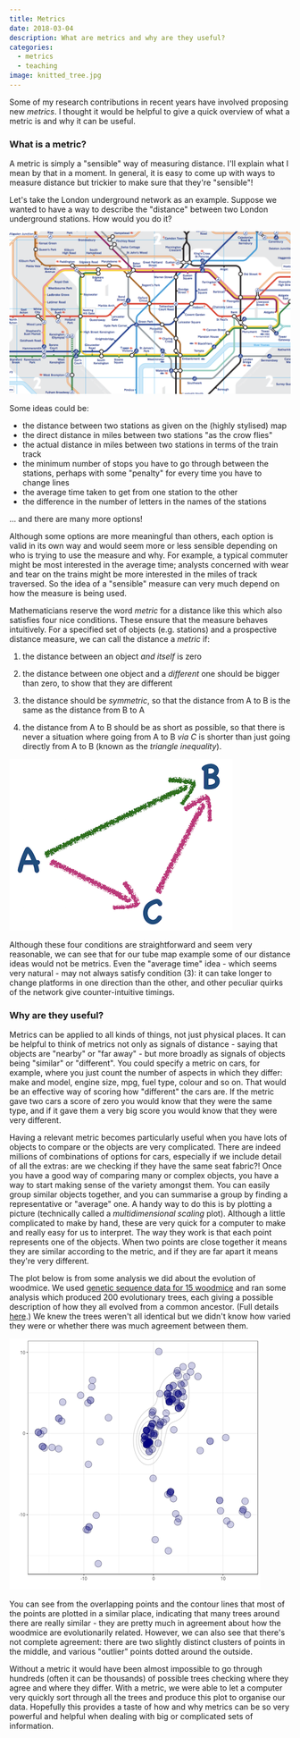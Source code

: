 ```yaml
---
title: Metrics
date: 2018-03-04
description: What are metrics and why are they useful?
categories:
  - metrics
  - teaching
image: knitted_tree.jpg
---
```


Some of my research contributions in recent years have involved proposing new _metrics_.
I thought it would be helpful to give a quick overview of what a metric is and why it can be useful.

### What is a metric?

A metric is simply a "sensible" way of measuring distance.
I'll explain what I mean by that in a moment.
In general, it is easy to come up with ways to measure distance but trickier to make sure that they're "sensible"!

Let's take the London underground network as an example.
Suppose we wanted to have a way to describe the "distance" between two London underground stations.
How would you do it?

![](/images/tube_map.png)

Some ideas could be:
* the distance between two stations as given on the (highly stylised) map
* the direct distance in miles between two stations "as the crow flies"
* the actual distance in miles between two stations in terms of the train track
* the minimum number of stops you have to go through between the stations, perhaps with some "penalty" for every time you have to change lines
* the average time taken to get from one station to the other
* the difference in the number of letters in the names of the stations

... and there are many more options!

Although some options are more meaningful than others, each option is valid in its own way and would seem more or less sensible depending on who is trying to use the measure and why.
For example, a typical commuter might be most interested in the average time; analysts concerned with wear and tear on the trains might be more interested in the miles of track traversed.
So the idea of a "sensible" measure can very much depend on how the measure is being used.

Mathematicians reserve the word _metric_ for a distance like this which also satisfies four nice conditions.
These ensure that the measure behaves intuitively.
For a specified set of objects (e.g. stations) and a prospective distance measure, we can call the distance a _metric_ if:
1. the distance between an object _and itself_ is zero

2. the distance between one object and a _different_ one should be bigger than zero, to show that they are different

3. the distance should be _symmetric_, so that the distance from A to B is the same as the distance from B to A

4. the distance from A to B should be as short as possible, so that there is never a situation where going from A to B _via C_ is shorter than just going directly from A to B (known as the _triangle inequality_).

![](/images/triangle_inequality.png)

Although these four conditions are straightforward and seem very reasonable, we can see that for our tube map example some of our distance ideas would not be metrics.
Even the "average time" idea - which seems very natural - may not always satisfy condition (3): it can take longer to change platforms in one direction than the other, and other peculiar quirks of the network give counter-intuitive timings.

### Why are they useful?

Metrics can be applied to all kinds of things, not just physical places.
It can be helpful to think of metrics not only as signals of distance - saying that objects are "nearby" or "far away" - but more broadly as signals of objects being "similar" or "different".
You could specify a metric on cars, for example, where you just count the number of aspects in which they differ: make and model, engine size, mpg, fuel type, colour and so on.
That would be an effective way of scoring how "different" the cars are.
If the metric gave two cars a score of zero you would know that they were the same type, and if it gave them a very big score you would know that they were very different.

Having a relevant metric becomes particularly useful when you have lots of objects to compare or the objects are very complicated.
There are indeed millions of combinations of options for cars, especially if we include detail of all the extras: are we checking if they have the same seat fabric?!
Once you have a good way of comparing many or complex objects, you have a way to start making sense of the variety amongst them.
You can easily group similar objects together, and you can summarise a group by finding a representative or "average" one.
A handy way to do this is by plotting a picture (technically called a _multidimensional scaling_ plot).
Although a little complicated to make by hand, these are very quick for a computer to make and really easy for us to interpret.
The way they work is that each point represents one of the objects.
When two points are close together it means they are similar according to the metric, and if they are far apart it means they're very different.

The plot below is from some analysis we did about the evolution of woodmice.
We used <a href="https://www.rdocumentation.org/packages/ape/versions/5.0/topics/woodmouse" target="_blank"> genetic sequence data for 15 woodmice</a> and ran some analysis which produced 200 evolutionary trees, each giving a possible description of how they all evolved from a common ancestor.
(Full details <a href="https://thibautjombart.github.io/treespace/articles/introduction.html" target="_blank"> here</a>.)
We knew the trees weren't all identical but we didn't know how varied they were or whether there was much agreement between them.

<img src="/images/woodmiceMDS.png" class="image-middle" alt="">

You can see from the overlapping points and the contour lines that most of the points are plotted in a similar place, indicating that many trees around there are really similar - they are pretty much in agreement about how the woodmice are evolutionarily related.
However, we can also see that there's not complete agreement: there are two slightly distinct clusters of points in the middle, and various "outlier" points dotted around the outside.

Without a metric it would have been almost impossible to go through hundreds (often it can be thousands) of possible trees checking where they agree and where they differ.
With a metric, we were able to let a computer very quickly sort through all the trees and produce this plot to organise our data.
Hopefully this provides a taste of how and why metrics can be so very powerful and helpful when dealing with big or complicated sets of information.
